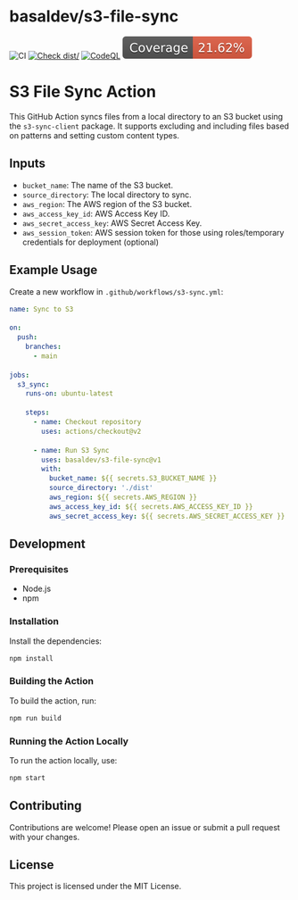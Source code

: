 # basaldev/s3-file-sync

![CI](https://github.com/basaldev/s3-file-sync/actions/workflows/ci.yml/badge.svg)
[![Check dist/](https://github.com/basaldev/s3-file-sync/actions/workflows/check-dist.yml/badge.svg)](https://github.com/basaldev/s3-file-sync/actions/workflows/check-dist.yml)
[![CodeQL](https://github.com/basaldev/s3-file-sync/actions/workflows/codeql-analysis.yml/badge.svg)](https://github.com/basaldev/s3-file-sync/actions/workflows/codeql-analysis.yml)
[![Coverage](./badges/coverage.svg)](./badges/coverage.svg)

# S3 File Sync Action

This GitHub Action syncs files from a local directory to an S3 bucket using the
`s3-sync-client` package. It supports excluding and including files based on
patterns and setting custom content types.

## Inputs

- `bucket_name`: The name of the S3 bucket.
- `source_directory`: The local directory to sync.
- `aws_region`: The AWS region of the S3 bucket.
- `aws_access_key_id`: AWS Access Key ID.
- `aws_secret_access_key`: AWS Secret Access Key.
- `aws_session_token`: AWS session token for those using roles/temporary credentials for deployment (optional)

## Example Usage

Create a new workflow in `.github/workflows/s3-sync.yml`:

```yaml
name: Sync to S3

on:
  push:
    branches:
      - main

jobs:
  s3_sync:
    runs-on: ubuntu-latest

    steps:
      - name: Checkout repository
        uses: actions/checkout@v2

      - name: Run S3 Sync
        uses: basaldev/s3-file-sync@v1
        with:
          bucket_name: ${{ secrets.S3_BUCKET_NAME }}
          source_directory: './dist'
          aws_region: ${{ secrets.AWS_REGION }}
          aws_access_key_id: ${{ secrets.AWS_ACCESS_KEY_ID }}
          aws_secret_access_key: ${{ secrets.AWS_SECRET_ACCESS_KEY }}
```

## Development

### Prerequisites

- Node.js
- npm

### Installation

Install the dependencies:

```bash
npm install
```

### Building the Action

To build the action, run:

```bash
npm run build
```

### Running the Action Locally

To run the action locally, use:

```bash
npm start
```

## Contributing

Contributions are welcome! Please open an issue or submit a pull request with
your changes.

## License

This project is licensed under the MIT License.
